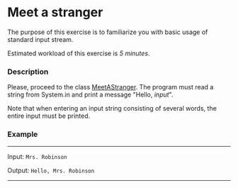 # Meet a stranger

The purpose of this exercise is to familiarize you with basic usage of standard input stream.

Estimated workload of this exercise is _5 minutes_.

### Description
Please, proceed to the class [MeetAStranger](src/main/java/com/epam/training/student_valentyna_leleko/meetastranger/MeetAStranger.java).
The program must read a string from System.in and print a message "Hello, *input*".

Note that when entering an input string consisting of several words, the entire input must be printed.

### Example

---
Input: `Mrs. Robinson`

Output: `Hello, Mrs. Robinson`

---